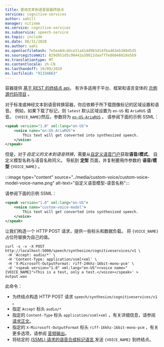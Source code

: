 ```yaml
---
title: 查询文本到语音容器终结点
services: cognitive-services
author: aahill
manager: nitinme
ms.service: cognitive-services
ms.subservice: speech-service
ms.topic: include
ms.date: 08/31/2020
ms.author: aahi
ms.openlocfilehash: 7e5ea8dcddce31a414d983d14fba483eb388d5d5
ms.sourcegitcommit: 829d951d5c90442a38012daaf77e86046018e5b9
ms.translationtype: MT
ms.contentlocale: zh-CN
ms.lasthandoff: 10/09/2020
ms.locfileid: "91334663"
---
```

容器提供 [基于 REST 的终结点 api](../rest-text-to-speech.md)。 有许多适用于平台、框架和语言变体的 [示例源代码项目](https://github.com/Azure-Samples/Cognitive-Speech-TTS) 。

对于标准或神经文本到语音转换容器，你应依赖于所下载图像标记的区域设置和语音。 例如，如果下载了标记，则 `latest` 默认区域设置为 `en-US` 和 `AriaRUS` 语音。 `{VOICE_NAME}`然后，参数将为 [`en-US-AriaRUS`](../language-support.md#standard-voices) 。 请参阅下面的示例 SSML：

```xml
<speak version="1.0" xml:lang="en-US">
    <voice name="en-US-AriaRUS">
        This text will get converted into synthesized speech.
    </voice>
</speak>
```

但是，对于*自定义的文本到语音转换*，需要从[自定义语音门户](https://aka.ms/custom-voice-portal)获取**语音/模式**。 自定义模型名称与语音名称同义。 导航到 **定型** 页面，并复制要用作参数的 **语音/模型** `{VOICE_NAME}` 。
<br><br>
:::image type="content" source="../media/custom-voice/custom-voice-model-voice-name.png" alt-text="自定义语音模型-语音名称":::

请参阅下面的示例 SSML：

```xml
<speak version="1.0" xml:lang="en-US">
    <voice name="custom-voice-model">
        This text will get converted into synthesized speech.
    </voice>
</speak>
```

让我们构造一个 HTTP POST 请求，提供一些标头和数据负载。 将 `{VOICE_NAME}` 占位符替换为自己的值。

```curl
curl -s -v -X POST http://localhost:5000/speech/synthesize/cognitiveservices/v1 \
 -H 'Accept: audio/*' \
 -H 'Content-Type: application/ssml+xml' \
 -H 'X-Microsoft-OutputFormat: riff-24khz-16bit-mono-pcm' \
 -d '<speak version="1.0" xml:lang="en-US"><voice name="{VOICE_NAME}">This is a test, only a test.</voice></speak>' > output.wav
```


此命令：

* 为终结点构造 HTTP POST 请求 `speech/synthesize/cognitiveservices/v1` 。
* 指定 `Accept` 标头 `audio/*`
* 指定的 `Content-Type` 标头 `application/ssml+xml` ，有关详细信息，请参阅 [请求正文](../rest-text-to-speech.md#request-body)。
* 指定的 `X-Microsoft-OutputFormat` 标头 `riff-16khz-16bit-mono-pcm` ，有关更多选项，请参阅 [音频输出](../rest-text-to-speech.md#audio-outputs)。
* 将给定的 [ (SSML) 请求的语音合成标记语言 ](../speech-synthesis-markup.md) 发送 `{VOICE_NAME}` 到终结点。